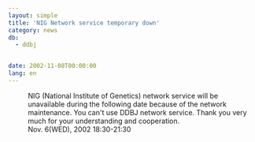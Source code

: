 ```yaml
---
layout: simple
title: 'NIG Network service temporary down'
category: news
db:
  - ddbj


date: 2002-11-08T00:00:00
lang: en
---
```


<dd>NIG (National Institute of Genetics) network service will be unavailable during the following date because of the network maintenance. You can't use DDBJ network service. Thank you very much for your understanding and cooperation.<br>
<dd>Nov. 6(WED), 2002 18:30-21:30</dd>
</dd>
